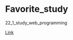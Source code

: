 # Favorite_study
22_1_study_web_programming

<a href = "https://redbuttonking.github.io/Favorite_study/" target='_blank'>Link</a>
